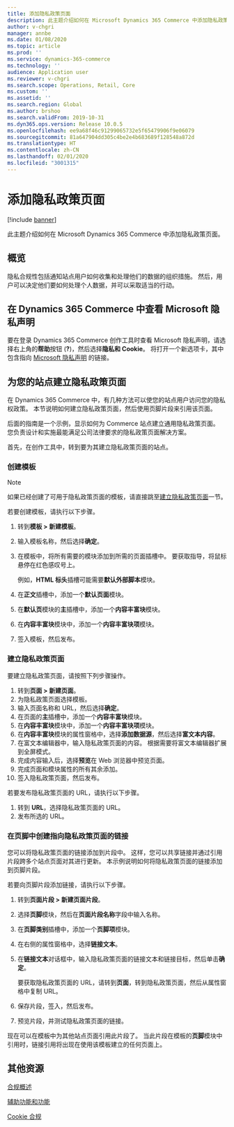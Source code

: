 ```yaml
---
title: 添加隐私政策页面
description: 此主题介绍如何在 Microsoft Dynamics 365 Commerce 中添加隐私政策页面。
author: v-chgri
manager: annbe
ms.date: 01/08/2020
ms.topic: article
ms.prod: ''
ms.service: dynamics-365-commerce
ms.technology: ''
audience: Application user
ms.reviewer: v-chgri
ms.search.scope: Operations, Retail, Core
ms.custom: ''
ms.assetid: ''
ms.search.region: Global
ms.author: brshoo
ms.search.validFrom: 2019-10-31
ms.dyn365.ops.version: Release 10.0.5
ms.openlocfilehash: ee9a68f46c91299065732e5f65479906f9e06079
ms.sourcegitcommit: 81a647904dd305c4be2e4b683689f128548a872d
ms.translationtype: HT
ms.contentlocale: zh-CN
ms.lasthandoff: 02/01/2020
ms.locfileid: "3001315"
---
```

# <a name="add-a-privacy-policy-page"></a>添加隐私政策页面


[!include [banner](includes/banner.md)]

此主题介绍如何在 Microsoft Dynamics 365 Commerce 中添加隐私政策页面。

## <a name="overview"></a>概览

隐私合规性包括通知站点用户如何收集和处理他们的数据的组织措施。 然后，用户可以决定他们要如何处理个人数据，并可以采取适当的行动。

## <a name="review-the-microsoft-privacy-statement-in-dynamics-365-commerce"></a>在 Dynamics 365 Commerce 中查看 Microsoft 隐私声明

要在登录 Dynamics 365 Commerce 创作工具时查看 Microsoft 隐私声明，请选择右上角的**帮助**按钮 (**?**)，然后选择**隐私和 Cookie**。 将打开一个新选项卡，其中包含指向 [Microsoft 隐私声明](https://privacy.microsoft.com/privacystatement) 的链接。

## <a name="build-a-privacy-policy-page-for-your-site"></a>为您的站点建立隐私政策页面

在 Dynamics 365 Commerce 中，有几种方法可以使您的站点用户访问您的隐私权政策。 本节说明如何建立隐私政策页面，然后使用页脚片段来引用该页面。

后面的指南是一个示例，显示如何为 Commerce 站点建立通用隐私政策页面。 您负责设计和实施最能满足公司法律要求的隐私政策页面解决方案。

首先，在创作工具中，转到要为其建立隐私政策页面的站点。

### <a name="create-a-template"></a>创建模板

> [!NOTE]
> 如果已经创建了可用于隐私政策页面的模板，请直接跳至[建立隐私政策页面](#build-a-privacy-policy-page)一节。

若要创建模板，请执行以下步骤。

1. 转到**模板 \> 新建模板**。
1. 输入模板名称，然后选择**确定**。
1. 在模板中，将所有需要的模块添加到所需的页面插槽中。 要获取指导，将鼠标悬停在红色感叹号上。

    例如，**HTML 标头**插槽可能需要**默认外部脚本**模块。

1. 在**正文**插槽中，添加一个**默认页面**模块。
1. 在**默认页**模块的**主**插槽中，添加一个**内容丰富块**模块。
1. 在**内容丰富块**模块中，添加一个**内容丰富块项**模块。
1. 签入模板，然后发布。

### <a name="build-a-privacy-policy-page"></a>建立隐私政策页面

要建立隐私政策页面，请按照下列步骤操作。

1. 转到**页面 \> 新建页面**。
1. 为隐私政策页面选择模板。
1. 输入页面名称和 URL，然后选择**确定**。 
1. 在页面的**主**插槽中，添加一个**内容丰富块**模块。
1. 在**内容丰富块**模块中，添加一个**内容丰富块项**模块。
1. 在**内容丰富块**模块的属性窗格中，选择**添加数据源**，然后选择**富文本内容**。
1. 在富文本编辑器中，输入隐私政策页面的内容。 根据需要将富文本编辑器扩展到全屏模式。
1. 完成内容输入后，选择**预览**在 Web 浏览器中预览页面。
1. 完成页面和模块属性的所有其余添加。
1. 签入隐私政策页面，然后发布。

若要发布隐私政策页面的 URL，请执行以下步骤。

1. 转到 **URL**，选择隐私政策页面的 URL。
1. 发布所选的 URL。

### <a name="create-a-link-to-the-privacy-policy-page-in-a-footer"></a>在页脚中创建指向隐私政策页面的链接

您可以将隐私政策页面的链接添加到片段中。 这样，您可以共享链接并通过引用片段跨多个站点页面对其进行更新。 本示例说明如何将隐私政策页面的链接添加到页脚片段。

若要向页脚片段添加链接，请执行以下步骤。

1. 转到**页面片段 \> 新建页面片段**。
1. 选择**页脚**模块，然后在**页面片段名称**字段中输入名称。
1. 在**页脚类别**插槽中，添加一个**页脚项**模块。
1. 在右侧的属性窗格中，选择**链接文本**。
1. 在**链接文本**对话框中，输入隐私政策页面的链接文本和链接目标，然后单击**确定**。

    要获取隐私政策页面的 URL，请转到**页面**，转到隐私政策页面，然后从属性窗格中复制 URL。

1. 保存片段，签入，然后发布。
1. 预览片段，并测试隐私政策页面的链接。

现在可以在模板中为其他站点页面引用此片段了。 当此片段在模板的**页脚**模块中引用时，链接引用将出现在使用该模板建立的任何页面上。

## <a name="additional-resources"></a>其他资源

[合规概述](compliance-overview.md)

[辅助功能和功能](accessibility.md)

[Cookie 合规](cookie-compliance.md)
